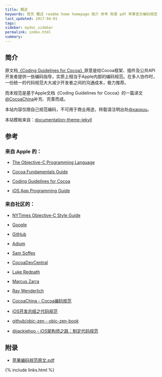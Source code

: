 ```yaml
---
title: 概述
keywords: 首页 概述 readme home homepage 简介 参考 附录 pdf 苹果官方编码规范
last_updated: 2017-04-01
tags:
sidebar: mydoc_sidebar
permalink: index.html
summary:
---
```

 
## 简介

原文档[《Coding Guidelines for Cocoa》](https://developer.apple.com/library/mac/#documentation/Cocoa/Conceptual/CodingGuidelines/CodingGuidelines.html)原意是给Cocoa框架、插件及公共API开发者提供一些编码指导，实质上相当于Apple内部的编码规范。在多人协作时，一份统一的代码规范大大减少开发者之间的沟通成本，极力推荐。

而本规范是基于Apple文档《Coding Guidelines for Cocoa》的一篇译文[@CocoaChina](http://www.cocoachina.com/ios/20150908/13335.html)补充、完善而成。

本站内容仅限自己规范编码，不可用于商业用途，转载请注明出处[@xaoxuu](http://coder.xaoxuu.com)。

本站模板来自：[documentation-theme-jekyll](http://idratherbewriting.com/documentation-theme-jekyll/)

## 参考

### 来自 Apple 的：

- [The Objective-C Programming Language](http://developer.apple.com/library/mac/#documentation/Cocoa/Conceptual/ObjectiveC/Introduction/introObjectiveC.html)

- [Cocoa Fundamentals Guide](https://developer.apple.com/library/mac/#documentation/Cocoa/Conceptual/CocoaFundamentals/Introduction/Introduction.html)

- [Coding Guidelines for Cocoa](https://developer.apple.com/library/mac/#documentation/Cocoa/Conceptual/CodingGuidelines/CodingGuidelines.html)

- [iOS App Programming Guide](http://developer.apple.com/library/ios/#documentation/iphone/conceptual/iphoneosprogrammingguide/Introduction/Introduction.html)


### 来自社区的：

- [NYTimes Objective-C Style Guide](https://github.com/NYTimes/objective-c-style-guide)

- [Google](http://google-styleguide.googlecode.com/svn/trunk/objcguide.xml)

- [GitHub](https://github.com/github/objective-c-style-guide)

- [Adium](https://trac.adium.im/wiki/CodingStyle)

- [Sam Soffes](https://gist.github.com/soffes/812796)

- [CocoaDevCentral](http://cocoadevcentral.com/articles/000082.php)

- [Luke Redpath](http://lukeredpath.co.uk/blog/my-objective-c-style-guide.html)

- [Marcus Zarra](http://www.cimgf.com/zds-code-style-guide/)

- [Ray Wenderlich](https://github.com/raywenderlich/objective-c-style-guide)

- [CocoaChina - Cocoa编码规范](http://www.cocoachina.com/ios/20150908/13335.html)

- [iOS开发总结之代码规范](http://www.jianshu.com/p/414bb5a53139)

- [github/objc-zen - objc-zen-book](https://github.com/objc-zen/objc-zen-book)

- [@jackiehoo - iOS架构师之路：制定代码规范](http://www.jianshu.com/p/24a9abcfdba9)


## 附录

- [苹果编码规范原文.pdf](assets/Apple-Coding-Guidelines-for-Cocoa.pdf)



{% include links.html %}
